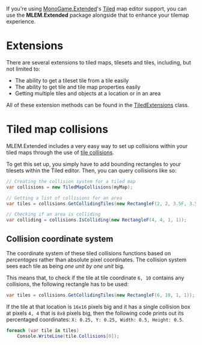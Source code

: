 If you're using [MonoGame.Extended](https://github.com/craftworkgames/MonoGame.Extended)'s [Tiled](https://www.mapeditor.org/) map editor support, you can use the **MLEM.Extended** package alongside that to enhance your tilemap experience.

# Extensions
There are several extensions to tiled maps, tilesets and tiles, including, but not limited to:
- The ability to get a tileset tile from a tile easily
- The ability to get tile and tile map properties easily
- Getting multiple tiles and objects at a location or in an area

All of these extension methods can be found in the [TiledExtensions](https://github.com/Ellpeck/MLEM/blob/master/MLEM.Extended/Tiled/TiledExtensions.cs) class.

# Tiled map collisions
MLEM.Extended includes a very easy way to set up collisions within your tiled maps through the use of [tile collisions](https://doc.mapeditor.org/en/stable/manual/editing-tilesets/#tile-collision-editor).

To get this set up, you simply have to add bounding rectangles to your tilesets within the Tiled editor. Then, you can query collisions like so:
```cs
// Creating the collision system for a tiled map
var collisions = new TiledMapCollisions(myMap);

// Getting a list of collisions for an area
var tiles = collisions.GetCollidingTiles(new RectangleF(2, 2, 3.5F, 3.5F));

// Checking if an area is colliding
var colliding = collisions.IsColliding(new RectangleF(4, 4, 1, 1));
```

## Collision coordinate system
The coordinate system of these tiled collisions functions based on *percentages* rather than absolute pixel coordinates. The collision system sees each tile as being *one unit by one unit* big.

This means that, to check if the tile at tile coordinate `6, 10` contains any collisions, the following rectangle has to be used:
```cs
var tiles = collisions.GetCollidingTiles(new RectangleF(6, 10, 1, 1));
```
If the tile at that location is `16x16` pixels big and it has a single collision box at pixels `4, 4` that is `8x8` pixels big, then the following code prints out its percentaged coordinates: `X: 0.25, Y: 0.25, Width: 0.5, Height: 0.5`.
```cs
foreach (var tile in tiles) 
    Console.WriteLine(tile.Collisions[0]);
```